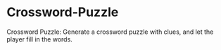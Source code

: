 # Crossword-Puzzle
Crossword Puzzle: Generate a crossword puzzle with clues, and let the player fill in the words.
